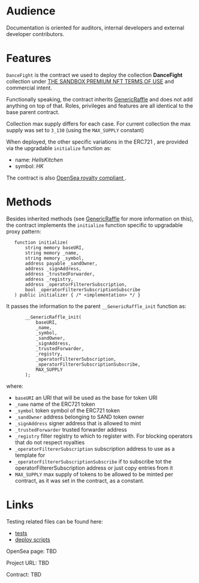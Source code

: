 # Audience

Documentation is oriented for auditors, internal developers and external developer contributors.

# Features

`DanceFight` is the contract we used to deploy the collection **DanceFight** collection under [THE SANDBOX PREMIUM NFT TERMS OF USE](https://www.sandbox.game/en/premium-nft-terms-of-use/) and commercial intent.

Functionally speaking, the contract inherits [GenericRaffle](GenericRaffle.md) and does not add anything on top of that. Roles, privileges and features are all identical to the base parent contract.

Collection max supply differs for each case. For current collection the max supply was set to `3_130` (using the `MAX_SUPPLY` constant)

When deployed, the other specific variations in the ERC721 , are provided via the upgradable `initialize` function as:
- name: *HellsKitchen*
- symbol: *HK*

The contract is also [OpenSea royalty compliant ](https://thesandboxgame.notion.site/Sandbox-s-OpenSea-Operator-Filter-Registry-Implementation-3338f625dc4b4a4b9f07f925d680842d).

# Methods

Besides inherited methods (see [GenericRaffle](GenericRaffle.md) for more information on this), the contract implements the `initialize` function specific to upgradable proxy pattern:

```Solidity
   function initialize(
       string memory baseURI,
       string memory _name,
       string memory _symbol,
       address payable _sandOwner,
       address _signAddress,
       address _trustedForwarder,
       address _registry,
       address _operatorFiltererSubscription,
       bool _operatorFiltererSubscriptionSubscribe
   ) public initializer { /* <implementation> */ }
```
It passes the information to the parent `__GenericRaffle_init` function as:
```Solidity
       __GenericRaffle_init(
           baseURI,           
           _name,
           _symbol,
           _sandOwner,
           _signAddress,
           _trustedForwarder,
           _registry,
           _operatorFiltererSubscription,
           _operatorFiltererSubscriptionSubscribe,
           MAX_SUPPLY
       );
```
where:


* `baseURI` an URI that will be used as the base for token URI
* `_name` name of the ERC721 token
* `_symbol` token symbol of the ERC721 token
* `_sandOwner` address belonging to SAND token owner
* `_signAddress` signer address that is allowed to mint
* `_trustedForwarder` trusted forwarder address
* `_registry` filter registry to which to register with. For blocking operators that do not respect royalties
* `_operatorFiltererSubscription` subscription address to use as a template for
* `_operatorFiltererSubscriptionSubscribe` if to subscribe tot the operatorFiltererSubscription address or just copy entries from it
* `MAX_SUPPLY` max supply of tokens to be allowed to be minted per contract, as it was set in the contract, as a constant.


# Links

Testing related files can be found here:
- [tests](../../../test/polygon/raffle/DanceFight/)
- [deploy scripts](../../../deploy_polygon/22_raffle_dancefight/)

OpenSea page: TBD

Project URL: TBD

Contract: TBD
